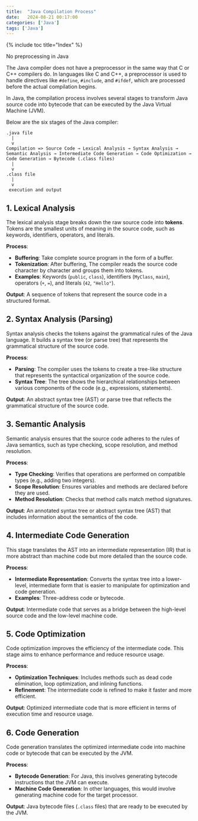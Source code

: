 ```yaml
---
title:  "Java Compilation Process"
date:   2024-08-21 00:17:00
categories: ['Java']
tags: ['Java']
---
```

{% include toc title="Index" %}

No preprocessing in Java

The Java compiler does not have a preprocessor in the same way that C or C++ compilers do.
In languages like C and C++, a preprocessor is used to handle directives like 
`#define`, `#include`, and `#ifdef`, which are processed before the actual compilation begins.

In Java, the compilation process involves several stages to transform Java source code into bytecode that can be executed by the Java Virtual Machine (JVM). 

Below are the six stages of the Java compiler:

```
.java file
  |
  v
Compilation => Source Code → Lexical Analysis → Syntax Analysis → Semantic Analysis → Intermediate Code Generation → Code Optimization → Code Generation → Bytecode (.class files)
  |
  v
.class file
  |
  v
 execution and output

```

## 1. Lexical Analysis
The lexical analysis stage breaks down the raw source code into **tokens**. 
Tokens are the smallest units of meaning in the source code, such as keywords, identifiers, 
operators, and literals.

**Process**:
- **Buffering**: Take complete source program in the form of a buffer.
- **Tokenization**: After buffering, The compiler reads the source code character by character and groups them into tokens.
- **Examples**: Keywords (`public`, `class`), identifiers (`MyClass`, `main`), operators (`+`, `=`), and literals (`42`, `"Hello"`).

**Output**: A sequence of tokens that represent the source code in a structured format.

## 2. Syntax Analysis (Parsing)
Syntax analysis checks the tokens against the grammatical rules of the Java language. 
It builds a syntax tree (or parse tree) that represents the grammatical structure of the source code.

**Process**:
- **Parsing**: The compiler uses the tokens to create a tree-like structure that represents the
syntactical organization of the source code.
- **Syntax Tree**: The tree shows the hierarchical relationships between various 
components of the code (e.g., expressions, statements).

**Output**: An abstract syntax tree (AST) or parse tree that reflects the grammatical 
structure of the source code.

## 3. Semantic Analysis
Semantic analysis ensures that the source code adheres to the rules of Java semantics,
such as type checking, scope resolution, and method resolution.

**Process**:
- **Type Checking**: Verifies that operations are performed on compatible types (e.g., adding two integers).
- **Scope Resolution**: Ensures variables and methods are declared before they are used.
- **Method Resolution**: Checks that method calls match method signatures.

**Output**: An annotated syntax tree or abstract syntax tree (AST) that includes 
information about the semantics of the code.

## 4. Intermediate Code Generation
This stage translates the AST into an intermediate representation (IR) that 
is more abstract than machine code but more detailed than the source code.

**Process**:
- **Intermediate Representation**: Converts the syntax tree into a lower-level, 
intermediate form that is easier to manipulate for optimization and code generation.
- **Examples**: Three-address code or bytecode.

**Output**: Intermediate code that serves as a bridge between the high-level 
source code and the low-level machine code.

## 5. Code Optimization
Code optimization improves the efficiency of the intermediate code. 
This stage aims to enhance performance and reduce resource usage.

**Process**:
- **Optimization Techniques**: Includes methods such as dead code elimination,
loop optimization, and inlining functions.
- **Refinement**: The intermediate code is refined to make it faster and more efficient.

**Output**: Optimized intermediate code that is more efficient in terms of execution time and resource usage.

## 6. Code Generation
Code generation translates the optimized intermediate code into machine code 
or bytecode that can be executed by the JVM.

**Process**:
- **Bytecode Generation**: For Java, this involves generating bytecode instructions that the JVM can execute.
- **Machine Code Generation**: In other languages, this would involve generating
machine code for the target processor.

**Output**: Java bytecode files (`.class` files) that are ready to be executed by the JVM.



